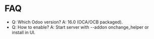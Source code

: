 # FAQ

- Q: Which Odoo version? A: 16.0 (OCA/OCB packaged).
- Q: How to enable? A: Start server with --addon onchange_helper or install in UI.
